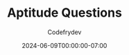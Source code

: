 ---
title: "Aptitude Questions"
author: "Codefrydev"
weight: 100
date: 2024-06-09T00:00:00-07:00
lastmod: 2024-06-24T23:59:59-07:00
hideMeta: true
description: "Raandom Aptitude Questions" 
keywords: ["CFD","CodefryDev","Code Fry Dev","Csharp","skiasharp","General" ]

draft: true
---